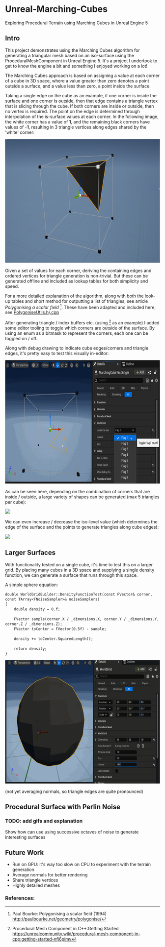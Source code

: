 # Unreal-Marching-Cubes
Exploring Procedural Terrain using Marching Cubes in Unreal Engine 5

## Intro

This project demonstrates using the Marching Cubes algorithm for generating a triangular mesh based on an iso-surface using the ProceduralMeshComponent in Unreal Engine 5. It's a project I undertook to get to know the engine a bit and something I enjoyed working on a lot!

The Marching Cubes approach is based on assigning a value at each corner of a cube in 3D space, where a value greater than zero denotes a point outside a surface, and a value less than zero, a point inside the surface. 

Taking a single edge on the cube as an example, if one corner is inside the surface and one corner is outside, then that edge contains a triangle vertex that is slicing through the cube. If both corners are inside or outside, then no vertex is required. The point on the edge is determined through interpolation of the is-surface values at each corner. In the following image, the white corner has a value of **1**, and the remaining black corners have values of **-1**, resulting in 3 triangle vertices along edges shared by the 'white' corner:

<img src="https://github.com/janvanderkamp/Unreal-Marching-Cubes/blob/main/doc/example_corner.png" height="400">

Given a set of values for each corner, deriving the containing edges and ordered vertices for triangle generation is non-trivial. But these can be generated offline and included as lookup tables for both simplicity and speed.

For a more detailed explanation of the algorithm, along with both the look-up tables and short method for outputting a list of triangles, see article *Polygonising a scalar field* [^1]. These have been adapted and included here, see [PolygoniseUtils.h](Source/MarchingCubes/Public/PolygoniseUtils.h)/[.cpp](Source/MarchingCubes/Private/PolygoniseUtils.cpp)

After generating triangle / index buffers etc. (using [^3] as an example) I added some editor tooling to toggle which corners are outside of the surface. By using an enum as a bitmask to represent the corners, each one can be toggled on / off.

Along with debug drawing to indicate cube edges/corners and triangle edges, it's pretty easy to test this visually in-editor:

<img src="https://github.com/janvanderkamp/Unreal-Marching-Cubes/blob/main/doc/toggle_corners.gif" height="400">

As can be seen here, depending on the combination of corners that are inside / outside, a large variety of shapes can be generated (max 5 triangles per cube):

<img src="https://github.com/janvanderkamp/Unreal-Marching-Cubes/blob/main/doc/rotate_toggle.gif" height="400">

We can even increase / decrease the iso-level value (which determines the edge of the surface and the points to generate triangles along cube edges):

<img src="https://github.com/janvanderkamp/Unreal-Marching-Cubes/blob/main/doc/isolevel.gif" height="400">

## Larger Surfaces

With functionality tested on a single cube, it's time to test this on a larger grid. By placing many cubes in a 3D space and supplying a single density function, we can generate a surface that runs through this space.

A simple sphere equation:

```
double WorldGridBuilder::DensityFunctionTest(const FVector& corner, const TArray<FNoiseSampler>& noiseSamplers)
{
	double density = 0.f;

	FVector sample(corner.X / _dimensions.X, corner.Y / _dimensions.Y, corner.Z / _dimensions.Z);
	FVector toCenter = FVector(0.5f) - sample;

	density += toCenter.SquaredLength();

	return density;
}
```
<img src="https://github.com/janvanderkamp/Unreal-Marching-Cubes/blob/main/doc/sphere.gif" height="400">

(not yet averaging normals, so triangle edges are quite pronounced)


## Procedural Surface with Perlin Noise

### TODO: add gifs and explanation 

Show how can use using successive octaves of noise to generate interesting surfaces

## Future Work

- Run on GPU: it's way too slow on CPU to experiment with the terrain generation
- Average normals for better rendering
- Share triangle vertices
- Highly detailed meshes

### References:
[^1]: Paul Bourke: Polygonising a scalar field (1994)  
  http://paulbourke.net/geometry/polygonise/
[^2]: Ryan Geiss, nvidia: Generating Complex Procedural Terrains Using GPU (2007)  
  https://developer.nvidia.com/gpugems/gpugems3/part-i-geometry/chapter-1-generating-complex-procedural-terrains-using-gpu
[^3]: Procedural Mesh Component in C++:Getting Started  
  https://unrealcommunity.wiki/procedural-mesh-component-in-cpp:getting-started-nfj6pimv

